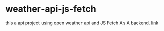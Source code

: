# weather-api-js-fetch
this a api project using open weather api and JS  Fetch As A backend.
[link](https://codex0555.github.io/weather-api-js-fetch/)
